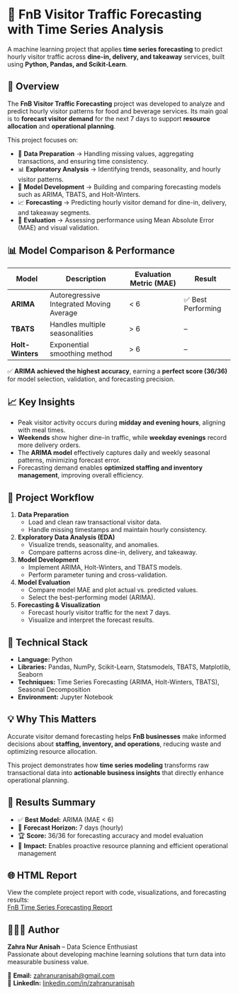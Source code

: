 # 🤖 FnB Visitor Traffic Forecasting with Time Series Analysis  

A machine learning project that applies **time series forecasting** to predict hourly visitor traffic across **dine-in, delivery, and takeaway** services, built using **Python, Pandas, and Scikit-Learn**.  


## 🚀 Overview  
The **FnB Visitor Traffic Forecasting** project was developed to analyze and predict hourly visitor patterns for food and beverage services. Its main goal is to **forecast visitor demand** for the next 7 days to support **resource allocation** and **operational planning**.  

This project focuses on:  
- 🧹 **Data Preparation** → Handling missing values, aggregating transactions, and ensuring time consistency.  
- 📊 **Exploratory Analysis** → Identifying trends, seasonality, and hourly visitor patterns.  
- 🤖 **Model Development** → Building and comparing forecasting models such as ARIMA, TBATS, and Holt-Winters.  
- 📈 **Forecasting** → Predicting hourly visitor demand for dine-in, delivery, and takeaway segments.  
- 🧪 **Evaluation** → Assessing performance using Mean Absolute Error (MAE) and visual validation.  

## 📊 Model Comparison & Performance  

| Model | Description | Evaluation Metric (MAE) | Result |
|--------|--------------|--------------------------|---------|
| **ARIMA** | Autoregressive Integrated Moving Average | < 6 | ✅ Best Performing |
| **TBATS** | Handles multiple seasonalities | > 6 | – |
| **Holt-Winters** | Exponential smoothing method | > 6 | – |

✅ **ARIMA achieved the highest accuracy**, earning a **perfect score (36/36)** for model selection, validation, and forecasting precision.  

## 📈 Key Insights  
- Peak visitor activity occurs during **midday and evening hours**, aligning with meal times.  
- **Weekends** show higher dine-in traffic, while **weekday evenings** record more delivery orders.  
- The **ARIMA model** effectively captures daily and weekly seasonal patterns, minimizing forecast error.  
- Forecasting demand enables **optimized staffing and inventory management**, improving overall efficiency.  

## 🧱 Project Workflow  
1. **Data Preparation**  
   - Load and clean raw transactional visitor data.  
   - Handle missing timestamps and maintain hourly consistency.  
2. **Exploratory Data Analysis (EDA)**  
   - Visualize trends, seasonality, and anomalies.  
   - Compare patterns across dine-in, delivery, and takeaway.  
3. **Model Development**  
   - Implement ARIMA, Holt-Winters, and TBATS models.  
   - Perform parameter tuning and cross-validation.  
4. **Model Evaluation**  
   - Compare model MAE and plot actual vs. predicted values.  
   - Select the best-performing model (ARIMA).  
5. **Forecasting & Visualization**  
   - Forecast hourly visitor traffic for the next 7 days.  
   - Visualize and interpret the forecast results.  

## 🧠 Technical Stack  
- **Language:** Python  
- **Libraries:** Pandas, NumPy, Scikit-Learn, Statsmodels, TBATS, Matplotlib, Seaborn  
- **Techniques:** Time Series Forecasting (ARIMA, Holt-Winters, TBATS), Seasonal Decomposition  
- **Environment:** Jupyter Notebook  

## 💡 Why This Matters  
Accurate visitor demand forecasting helps **FnB businesses** make informed decisions about **staffing, inventory, and operations**, reducing waste and optimizing resource allocation.  

This project demonstrates how **time series modeling** transforms raw transactional data into **actionable business insights** that directly enhance operational planning.  

## 📜 Results Summary  
- ✅ **Best Model:** ARIMA (MAE < 6)  
- 📆 **Forecast Horizon:** 7 days (hourly)  
- 🏆 **Score:** 36/36 for forecasting accuracy and model evaluation  
- 🎯 **Impact:** Enables proactive resource planning and efficient operational management  

## 🌐 HTML Report  
View the complete project report with code, visualizations, and forecasting results:  
[FnB Time Series Forecasting Report](https://zahraa02.github.io/FnB-Timeseries-Report-Zahra-Nur-Anisah/)  

## 👩🏻‍💻 Author  
**Zahra Nur Anisah** – Data Science Enthusiast  
Passionate about developing machine learning solutions that turn data into measurable business value.  

📧 **Email:** [zahranuranisah@gmail.com](mailto:zahranuranisah@gmail.com)  
💼 **LinkedIn:** [linkedin.com/in/zahranuranisah](https://www.linkedin.com/in/zahranuranisah)
